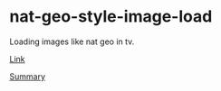 # nat-geo-style-image-load
Loading images like nat geo in tv.

<a href="https://nikhilnayyar.web.app/_source/myView/myview" target="_blank">Link</a>

[Summary](https://nikhilnayyar.web.app/projects#nat-geo-style)
